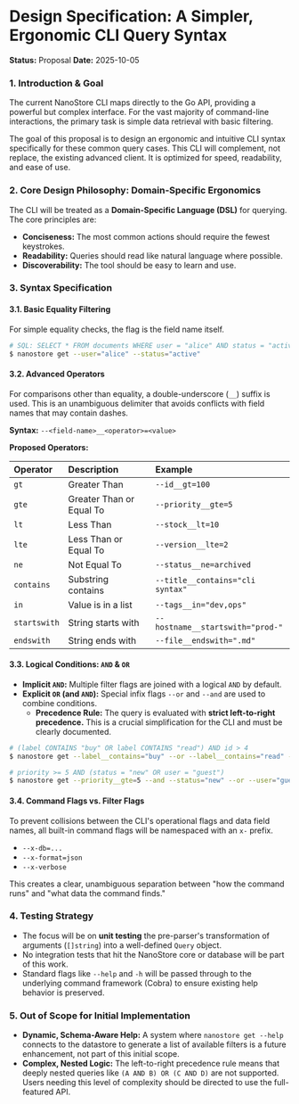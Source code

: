 # Design Specification: A Simpler, Ergonomic CLI Query Syntax

**Status:** Proposal
**Date:** 2025-10-05

### 1. Introduction & Goal

The current NanoStore CLI maps directly to the Go API, providing a powerful but complex interface. For the vast majority of command-line interactions, the primary task is simple data retrieval with basic filtering.

The goal of this proposal is to design an ergonomic and intuitive CLI syntax specifically for these common query cases. This CLI will complement, not replace, the existing advanced client. It is optimized for speed, readability, and ease of use.

### 2. Core Design Philosophy: Domain-Specific Ergonomics

The CLI will be treated as a **Domain-Specific Language (DSL)** for querying. The core principles are:

- **Conciseness:** The most common actions should require the fewest keystrokes.
- **Readability:** Queries should read like natural language where possible.
- **Discoverability:** The tool should be easy to learn and use.

### 3. Syntax Specification

#### 3.1. Basic Equality Filtering

For simple equality checks, the flag is the field name itself.

```bash
# SQL: SELECT * FROM documents WHERE user = "alice" AND status = "active";
$ nanostore get --user="alice" --status="active"
```

#### 3.2. Advanced Operators

For comparisons other than equality, a double-underscore (`__`) suffix is used. This is an unambiguous delimiter that avoids conflicts with field names that may contain dashes.

**Syntax:** `--<field-name>__<operator>=<value>`

**Proposed Operators:**

| Operator     | Description              | Example                           |
| :----------- | :----------------------- | :-------------------------------- |
| `gt`         | Greater Than             | `--id__gt=100`                    |
| `gte`        | Greater Than or Equal To | `--priority__gte=5`               |
| `lt`         | Less Than                | `--stock__lt=10`                  |
| `lte`        | Less Than or Equal To    | `--version__lte=2`                |
| `ne`         | Not Equal To             | `--status__ne=archived`           |
| `contains`   | Substring contains       | `--title__contains="cli syntax"`  |
| `in`         | Value is in a list       | `--tags__in="dev,ops"`            |
| `startswith` | String starts with       | `--hostname__startswith="prod-"`  |
| `endswith`   | String ends with         | `--file__endswith=".md"`          |

#### 3.3. Logical Conditions: `AND` & `OR`

- **Implicit `AND`:** Multiple filter flags are joined with a logical `AND` by default.
- **Explicit `OR` (and `AND`):** Special infix flags `--or` and `--and` are used to combine conditions.
  - **Precedence Rule:** The query is evaluated with **strict left-to-right precedence.** This is a crucial simplification for the CLI and must be clearly documented.

```bash
# (label CONTAINS "buy" OR label CONTAINS "read") AND id > 4
$ nanostore get --label__contains="buy" --or --label__contains="read" --id__gt=4

# priority >= 5 AND (status = "new" OR user = "guest")
$ nanostore get --priority__gte=5 --and --status="new" --or --user="guest"
```

#### 3.4. Command Flags vs. Filter Flags

To prevent collisions between the CLI's operational flags and data field names, all built-in command flags will be namespaced with an `x-` prefix.

- `--x-db=...`
- `--x-format=json`
- `--x-verbose`

This creates a clear, unambiguous separation between "how the command runs" and "what data the command finds."

### 4. Testing Strategy

- The focus will be on **unit testing** the pre-parser's transformation of arguments (`[]string`) into a well-defined `Query` object.
- No integration tests that hit the NanoStore core or database will be part of this work.
- Standard flags like `--help` and `-h` will be passed through to the underlying command framework (Cobra) to ensure existing help behavior is preserved.

### 5. Out of Scope for Initial Implementation

- **Dynamic, Schema-Aware Help:** A system where `nanostore get --help` connects to the datastore to generate a list of available filters is a future enhancement, not part of this initial scope.
- **Complex, Nested Logic:** The left-to-right precedence rule means that deeply nested queries like `(A AND B) OR (C AND D)` are not supported. Users needing this level of complexity should be directed to use the full-featured API.
